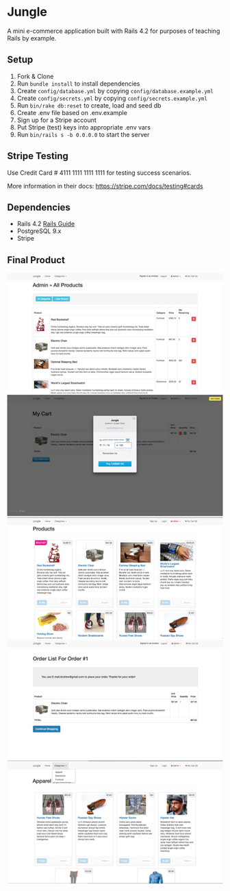# Jungle

A mini e-commerce application built with Rails 4.2 for purposes of teaching Rails by example.


## Setup

1. Fork & Clone
2. Run `bundle install` to install dependencies
3. Create `config/database.yml` by copying `config/database.example.yml`
4. Create `config/secrets.yml` by copying `config/secrets.example.yml`
5. Run `bin/rake db:reset` to create, load and seed db
6. Create .env file based on .env.example
7. Sign up for a Stripe account
8. Put Stripe (test) keys into appropriate .env vars
9. Run `bin/rails s -b 0.0.0.0` to start the server

## Stripe Testing

Use Credit Card # 4111 1111 1111 1111 for testing success scenarios.

More information in their docs: <https://stripe.com/docs/testing#cards>

## Dependencies

* Rails 4.2 [Rails Guide](http://guides.rubyonrails.org/v4.2/)
* PostgreSQL 9.x
* Stripe

## Final Product
!["Screenshot of Admin_control_page"](https://github.com/cyang258/jungle-rails/blob/master/docs/Admin_control_page.png)
!["Screenshot of Checkout_page"](https://github.com/cyang258/jungle-rails/blob/master/docs/Checkout_page.png)
!["Screenshot of Jungle_home_page"](https://github.com/cyang258/jungle-rails/blob/master/docs/Jungle_home_page.png)
!["Screenshot of Order_comfirmation"](https://github.com/cyang258/jungle-rails/blob/master/docs/Order_comfirmation.png)
!["Screenshot of Product_sorted_by_categories"](https://github.com/cyang258/jungle-rails/blob/master/docs/Product_sorted_by_categories.png)


